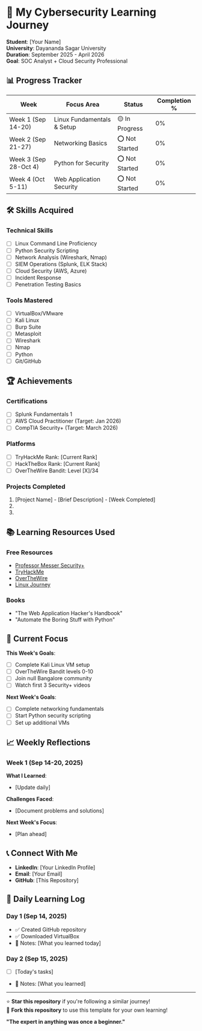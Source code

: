 # 🔐 My Cybersecurity Learning Journey

**Student**: [Your Name]  
**University**: Dayananda Sagar University  
**Duration**: September 2025 - April 2026  
**Goal**: SOC Analyst + Cloud Security Professional  

## 📊 Progress Tracker

| Week | Focus Area | Status | Completion % |
|------|------------|--------|--------------|
| Week 1 (Sep 14-20) | Linux Fundamentals & Setup | 🟡 In Progress | 0% |
| Week 2 (Sep 21-27) | Networking Basics | ⭕ Not Started | 0% |
| Week 3 (Sep 28-Oct 4) | Python for Security | ⭕ Not Started | 0% |
| Week 4 (Oct 5-11) | Web Application Security | ⭕ Not Started | 0% |

## 🛠️ Skills Acquired

### Technical Skills
- [ ] Linux Command Line Proficiency
- [ ] Python Security Scripting
- [ ] Network Analysis (Wireshark, Nmap)
- [ ] SIEM Operations (Splunk, ELK Stack)
- [ ] Cloud Security (AWS, Azure)
- [ ] Incident Response
- [ ] Penetration Testing Basics

### Tools Mastered
- [ ] VirtualBox/VMware
- [ ] Kali Linux
- [ ] Burp Suite
- [ ] Metasploit
- [ ] Wireshark
- [ ] Nmap
- [ ] Python
- [ ] Git/GitHub

## 🏆 Achievements

### Certifications
- [ ] Splunk Fundamentals 1
- [ ] AWS Cloud Practitioner (Target: Jan 2026)
- [ ] CompTIA Security+ (Target: March 2026)

### Platforms
- [ ] TryHackMe Rank: [Current Rank]
- [ ] HackTheBox Rank: [Current Rank]
- [ ] OverTheWire Bandit: Level [X]/34

### Projects Completed
1. [Project Name] - [Brief Description] - [Week Completed]
2. 
3. 

## 📚 Learning Resources Used

### Free Resources
- [Professor Messer Security+](https://www.professormesser.com/security-plus/)
- [TryHackMe](https://tryhackme.com/)
- [OverTheWire](https://overthewire.org/wargames/)
- [Linux Journey](https://linuxjourney.com/)

### Books
- "The Web Application Hacker's Handbook"
- "Automate the Boring Stuff with Python"

## 🎯 Current Focus

**This Week's Goals**:
- [ ] Complete Kali Linux VM setup
- [ ] OverTheWire Bandit levels 0-10
- [ ] Join null Bangalore community
- [ ] Watch first 3 Security+ videos

**Next Week's Goals**:
- [ ] Complete networking fundamentals
- [ ] Start Python security scripting
- [ ] Set up additional VMs

## 📈 Weekly Reflections

### Week 1 (Sep 14-20, 2025)
**What I Learned**:
- [Update daily]

**Challenges Faced**:
- [Document problems and solutions]

**Next Week's Focus**:
- [Plan ahead]

## 📞 Connect With Me

- **LinkedIn**: [Your LinkedIn Profile]
- **Email**: [Your Email]
- **GitHub**: [This Repository]

## 📝 Daily Learning Log

### Day 1 (Sep 14, 2025)
- ✅ Created GitHub repository
- ✅ Downloaded VirtualBox
- 📝 Notes: [What you learned today]

### Day 2 (Sep 15, 2025)
- [ ] [Today's tasks]
- 📝 Notes: [What you learned]

---

⭐ **Star this repository** if you're following a similar journey!  
🍴 **Fork this repository** to use this template for your own learning!

**"The expert in anything was once a beginner."**
